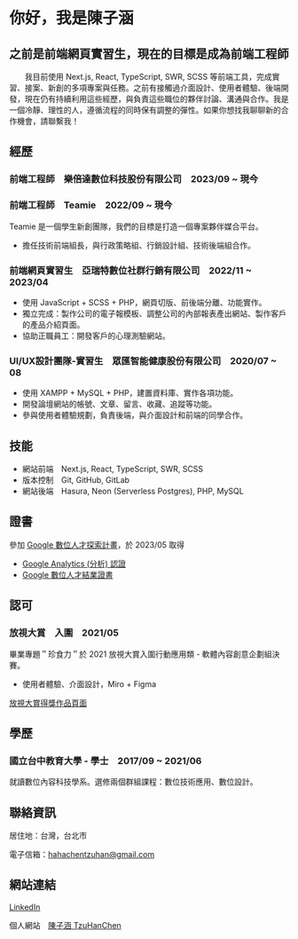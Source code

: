 <!--
**TzuHanChen/TzuHanChen** is a ✨ _special_ ✨ repository because its `README.md` (this file) appears on your GitHub profile.

Here are some ideas to get you started:

- 🔭 I’m currently working on ...
- 🌱 I’m currently learning ...
- 👯 I’m looking to collaborate on ...
- 🤔 I’m looking for help with ...
- 💬 Ask me about ...
- 📫 How to reach me: ...
- 😄 Pronouns: ...
- ⚡ Fun fact: ...
-->

# 你好，我是陳子涵

## 之前是前端網頁實習生，現在的目標是成為前端工程師

　　我目前使用 Next.js, React, TypeScript, SWR, SCSS 等前端工具，完成實習、接案、新創的多項專案與任務。之前有接觸過介面設計、使用者體驗、後端開發，現在仍有持續利用這些經歷，與負責這些職位的夥伴討論、溝通與合作。我是一個冷靜、理性的人，遵循流程的同時保有調整的彈性。如果你想找我聊聊新的合作機會，請聯繫我！

## 經歷

### 前端工程師　樂倍達數位科技股份有限公司　2023/09 ~ 現今

### 前端工程師　Teamie　2022/09 ~ 現今

Teamie 是一個學生新創團隊，我們的目標是打造一個專案夥伴媒合平台。

* 擔任技術前端組長，與行政策略組、行銷設計組、技術後端組合作。

### 前端網頁實習生　亞瑞特數位社群行銷有限公司　2022/11 ~ 2023/04

* 使用 JavaScript + SCSS + PHP，網頁切版、前後端分離、功能實作。
* 獨立完成：製作公司的電子報模板、調整公司的內部報表產出網站、製作客戶的產品介紹頁面。
* 協助正職員工：開發客戶的心理測驗網站。

### UI/UX設計團隊-實習生　眾匯智能健康股份有限公司　2020/07 ~ 08

* 使用 XAMPP + MySQL + PHP，建置資料庫、實作各項功能。
* 開發論壇網站的帳號、文章、留言、收藏、追蹤等功能。
* 參與使用者體驗規劃，負責後端，與介面設計和前端的同學合作。

## 技能

* 網站前端　Next.js, React, TypeScript, SWR, SCSS
* 版本控制　Git, GitHub, GitLab
* 網站後端　Hasura, Neon (Serverless Postgres), PHP, MySQL

## 證書

參加 [Google 數位人才探索計畫](https://growonairtw.withgoogle.com/events/digitaleducation)，於 2023/05 取得

* [Google Analytics (分析) 認證](https://www.credential.net/e8426561-bf2b-4951-816e-4bdfeeb6a6c7)
* [Google 數位人才結業證書](https://oss.uppmkt.com/202305/kep/cer3/ga4/YHhGjM.png)

## 認可

### 放視大賞　入圍　2021/05

畢業專題＂珍食力＂於 2021 放視大賞入圍行動應用類 - 軟體內容創意企劃組決賽。

* 使用者體驗、介面設計，Miro + Figma

[放視大賞得獎作品頁面](https://www.dcaward-vgw.org.tw/tw/onlineExhibition/winningWorks/detail/31427)

## 學歷

### 國立台中教育大學 - 學士　2017/09 ~ 2021/06

就讀數位內容科技學系。選修兩個群組課程：數位技術應用、數位設計。

## 聯絡資訊

居住地：台灣，台北市

電子信箱：[hahachentzuhan@gmail.com](mailto:hahachentzuhan@gmail.com)

## 網站連結

[LinkedIn](https://www.linkedin.com/in/tzuhanchen/)

個人網站　[陳子涵 TzuHanChen](https://tzuhanchen.vercel.app/)
